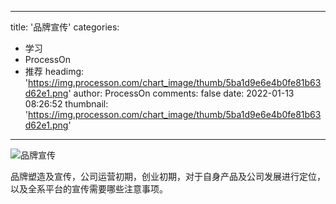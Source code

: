 
---
title: '品牌宣传'
categories: 
 - 学习
 - ProcessOn
 - 推荐
headimg: 'https://img.processon.com/chart_image/thumb/5ba1d9e6e4b0fe81b63d62e1.png'
author: ProcessOn
comments: false
date: 2022-01-13 08:26:52
thumbnail: 'https://img.processon.com/chart_image/thumb/5ba1d9e6e4b0fe81b63d62e1.png'
---

<div>   
<img class="thumb" alt="品牌宣传" src="https://img.processon.com/chart_image/thumb/5ba1d9e6e4b0fe81b63d62e1.png" referrerpolicy="no-referrer">
<p>品牌塑造及宣传，公司运营初期，创业初期，对于自身产品及公司发展进行定位，以及全系平台的宣传需要哪些注意事项。</p>  
</div>
            